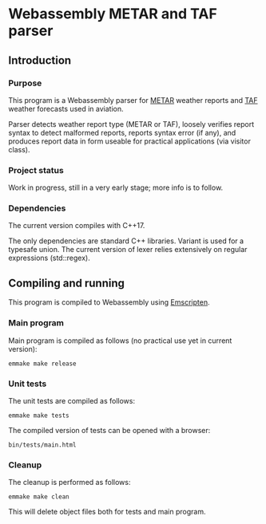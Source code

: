 # Webassembly METAR and TAF parser

## Introduction

### Purpose

This program is a Webassembly parser for [METAR](https://en.wikipedia.org/wiki/METAR) weather reports and [TAF](https://en.wikipedia.org/wiki/Terminal_aerodrome_forecast) weather forecasts used in aviation.

Parser detects weather report type (METAR or TAF), loosely verifies report syntax to detect malformed reports, reports syntax error (if any), and produces report data in form useable for practical applications (via visitor class).

### Project status

Work in progress, still in a very early stage; more info is to follow.

### Dependencies

The current version compiles with C++17.

The only dependencies are standard C++ libraries. Variant is used for a typesafe union. The current version of lexer relies extensively on regular expressions (std::regex).

## Compiling and running

This program is compiled to Webassembly using [Emscripten](http://emscripten.org/).

### Main program

Main program is compiled as follows (no practical use yet in current version):

    emmake make release

### Unit tests

The unit tests are compiled as follows:

    emmake make tests

The compiled version of tests can be opened with a browser:

    bin/tests/main.html

### Cleanup

The cleanup is performed as follows:

    emmake make clean

This will delete object files both for tests and main program.
